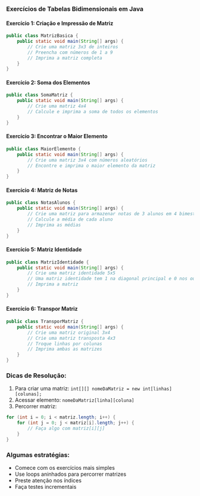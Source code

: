 ### Exercícios de Tabelas Bidimensionais em Java

#### Exercício 1: Criação e Impressão de Matriz
```java
public class MatrizBasica {
    public static void main(String[] args) {
        // Crie uma matriz 3x3 de inteiros
        // Preencha com números de 1 a 9
        // Imprima a matriz completa
    }
}
```

#### Exercício 2: Soma dos Elementos
```java
public class SomaMatriz {
    public static void main(String[] args) {
        // Crie uma matriz 4x4
        // Calcule e imprima a soma de todos os elementos
    }
}
```

#### Exercício 3: Encontrar o Maior Elemento
```java
public class MaiorElemento {
    public static void main(String[] args) {
        // Crie uma matriz 3x4 com números aleatórios
        // Encontre e imprima o maior elemento da matriz
    }
}
```

#### Exercício 4: Matriz de Notas
```java
public class NotasAlunos {
    public static void main(String[] args) {
        // Crie uma matriz para armazenar notas de 3 alunos em 4 bimestres
        // Calcule a média de cada aluno
        // Imprima as médias
    }
}
```

#### Exercício 5: Matriz Identidade
```java
public class MatrizIdentidade {
    public static void main(String[] args) {
        // Crie uma matriz identidade 5x5
        // Uma matriz identidade tem 1 na diagonal principal e 0 nos outros lugares
        // Imprima a matriz
    }
}
```

#### Exercício 6: Transpor Matriz
```java
public class TransporMatriz {
    public static void main(String[] args) {
        // Crie uma matriz original 3x4
        // Crie uma matriz transposta 4x3
        // Troque linhas por colunas
        // Imprima ambas as matrizes
    }
}
```

### Dicas de Resolução:

1. Para criar uma matriz: `int[][] nomeDaMatriz = new int[linhas][colunas];`
2. Acessar elemento: `nomeDaMatriz[linha][coluna]`
3. Percorrer matriz:
```java
for (int i = 0; i < matriz.length; i++) {
    for (int j = 0; j < matriz[i].length; j++) {
        // Faça algo com matriz[i][j]
    }
}
```

### Algumas estratégias:
- Comece com os exercícios mais simples
- Use loops aninhados para percorrer matrizes
- Preste atenção nos índices
- Faça testes incrementais
 